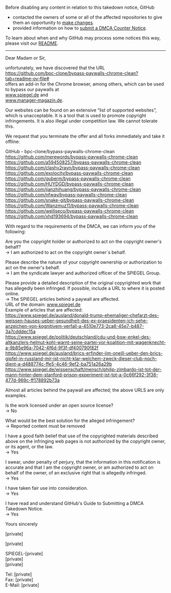 Before disabling any content in relation to this takedown notice, GitHub
- contacted the owners of some or all of the affected repositories to give them an opportunity to [make changes](https://docs.github.com/en/github/site-policy/dmca-takedown-policy#a-how-does-this-actually-work).
- provided information on how to [submit a DMCA Counter Notice](https://docs.github.com/en/articles/guide-to-submitting-a-dmca-counter-notice).

To learn about when and why GitHub may process some notices this way, please visit our [README](https://github.com/github/dmca/blob/master/README.md#anatomy-of-a-takedown-notice).

---

Dear Madam or Sir, 

 


unfortunately, we have discovered that the URL  
https://github.com/bpc-clone/bypass-paywalls-chrome-clean?tab=readme-ov-file#  
 offers an add-in for the Chrome browser, among others, which can be used to bypass our paywalls at  
www.spiegel.de and  
www.manager-magazin.de.  

 


Our websites can be found on an extensive “list of supported websites”, which is unacceptable. It is a tool that is used to promote copyright infringements.
 It is also illegal under competition law. We cannot tolerate this. 


 

We request that you terminate the offer and all forks immediately and take it offline:

GitHub - bpc-clone/bypass-paywalls-chrome-clean   
https://github.com/merewords/bypass-paywalls-chrome-clean   
https://github.com/a594508257/bypass-paywalls-chrome-clean   
https://github.com/clashv2rayn/bypass-paywalls-chrome-clean   
https://github.com/exolocity/bypass-paywalls-chrome-clean 
https://github.com/guberm/bypass-paywalls-chrome-clean  
https://github.com/HUYDGD/bypass-paywalls-chrome-clean 
https://github.com/jianzhihuang/bypass-paywalls-chrome-clean 
https://github.com/nfway/bypass-paywalls-chrome-clean 
https://github.com/snake-git/bypass-paywalls-chrome-clean 
https://github.com/Wanzmuz11/bypass-paywalls-chrome-clean 
https://github.com/weiliseco/bypass-paywalls-chrome-clean 
https://github.com/xhd193694/bypass-paywalls-chrome-clean 


 

With regard to the requirements of the DMCA, we can inform you of the following: 


 

Are you the copyright holder or authorized to act on the copyright owner's behalf?  
-> I am authorized to act on the copyright owner´s behalf. 


 

Please describe the nature of your copyright ownership or authorization to act on the owner's behalf.  
-> I am the syndicate lawyer and authorized officer of the SPIEGEL Group. 


 

Please provide a detailed description of the original copyrighted work that has allegedly been infringed. If possible, include a URL to where it is posted online.  
-> The SPIEGEL articles behind a paywall are affected.   
URL of the domain: www.spiegel.de    
Example of articles that are affected:     
https://www.spiegel.de/ausland/donald-trump-ehemaliger-chefarzt-des-weissen-hauses-ueber-gesundheit-des-ex-praesidenten-ich-sehe-anzeichen-von-kognitivem-verfall-a-4510e773-2ca6-45e7-b487-3a7cdddec15a   
https://www.spiegel.de/politik/deutschland/cdu-und-bsw-enkel-des-altkanzlers-helmut-kohl-warnt-seine-partei-vor-koalition-mit-wagenknecht-a-9b85e96a-7042-4f6d-9f3f-df400790f82f   
https://www.spiegel.de/ausland/brics-erfinder-jim-oneill-ueber-den-brics-gipfel-in-russland-mir-ist-nicht-klar-welchem-zweck-dieser-club-noch-dient-a-d488774c-ffe5-4c46-9ef2-ba751a26a29b   
https://www.spiegel.de/wissenschaft/mensch/philip-zimbardo-ist-tot-der-mann-hinter-dem-stanford-prison-experiment-ist-tot-a-0c66f292-3f38-477d-969c-ff178892b73a   


Almost all articles behind the paywall are affected; the above URLS are only examples. 


 

Is the work licensed under an open source license?  
-> No 


 

What would be the best solution for the alleged infringement?  
-> Reported content must be removed 


 

I have a good faith belief that use of the copyrighted materials described above on the infringing web pages is not authorized by the copyright owner, or its agent, or the law.  
-> Yes 
 
I swear, under penalty of perjury, that the information in this notification is accurate and that I am the copyright owner, or am authorized to act on behalf of the owner, of an exclusive right that is allegedly infringed.  
-> Yes 
 
I have taken fair use into consideration.  
-> Yes 
 
I have read and understand GitHub's Guide to Submitting a DMCA Takedown Notice.  
-> Yes 
 


Yours sincerely 


 

[private]

 

[private]

SPIEGEL-[private]  
[private]  
[private]


Tel: [private]  
Fax: [private]  
E-Mail: [private]  
